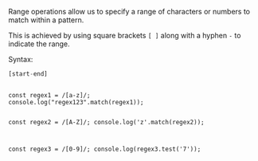 Range operations allow us to specify
a range of characters or numbers to
match within a pattern.

This is achieved by using square
brackets `[ ]` along with a hyphen
`-` to indicate the range.

Syntax:
```js
[start-end]
```

<codeblock language="javascript" type="lesson">
<code>
const regex1 = /[a-z]/;
console.log("regex123".match(regex1));

const regex2 = /[A-Z]/;
console.log('z'.match(regex2));

const regex3 = /[0-9]/;
console.log(regex3.test('7'));
</code>
</codeblock>
